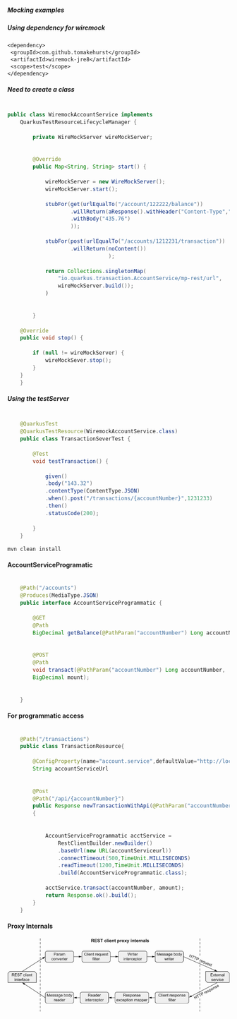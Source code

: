 ##### Mocking examples

##### Using dependency for wiremock

    <dependency>
     <groupId>com.github.tomakehurst</groupId>
     <artifactId>wiremock-jre8</artifactId>
     <scope>test</scope>
    </dependency>

##### Need to create a class

```java

public class WiremockAccountService implements
    QuarkusTestResourceLifecycleManager {

        private WireMockServer wireMockServer;
        

        @Override
        public Map<String, String> start() {

            wireMockServer = new WireMockServer();
            wireMockServer.start();

            stubFor(get(urlEqualTo("/account/122222/balance"))
                    .willReturn(aResponse().withHeader("Content-Type","application/json")
                    .withBody("435.76")
                    ));

            stubFor(post(urlEqualTo("/accounts/1212231/transaction"))
                    .willReturn(noContent())
                                );
            
            return Collections.singletonMap(
                "io.quarkus.transaction.AccountService/mp-rest/url",
                wireMockServer.build());
            )


        }

    @Override
    public void stop() {

        if (null != wireMockServer) {
            wireMockSever.stop();
        }
    }
    }
```



##### Using the testServer


```java

    @QuarkusTest
    @QuarkusTestResource(WiremockAccountService.class)
    public class TransactionSeverTest {

        @Test
        void testTransaction() {

            given()
            .body("143.32")
            .contentType(ContentType.JSON)
            .when().post("/transactions/{accountNumber}",1231233)
            .then()
            .statusCode(200);

        }
    }

```


    mvn clean install 


#### AccountServiceProgramatic

```java

    @Path("/accounts")
    @Produces(MediaType.JSON)
    public interface AccountServiceProgrammatic {

        @GET
        @Path
        BigDecimal getBalance(@PathParam("accountNumber") Long accountNumber);


        @POST
        @Path
        void transact(@PathParam("accountNumber") Long accountNumber,
        BigDecimal mount);


    }


```

#### For programmatic access

```java

    @Path("/transactions")
    public class TransactionResource{

        @ConfigProperty(name="account.service",defaultValue="http://localhost:8080")
        String accountServiceUrl


        @Post
        @Path("/api/{accountNumber}")
        public Response newTransactionWithApi(@PathParam("accountNumber") Long accountNumber, BigDecimal amount) throws MalformedURLException
        {


            AccountServiceProgrammatic acctService =
                RestClientBuilder.newBuilder()
                .baseUrl(new URL(accountServiceurl))
                .connectTimeout(500,TimeUnit.MILLISECONDS)
                .readTimeout(1200,TimeUnit.MILLISECONDS)
                .build(AccountServiceProgrammatic.class);

            acctService.transact(accountNumber, amount);
            return Response.ok().build();
        }
    }

```


#### Proxy Internals

![proxy](./img/messageInternals.png)



